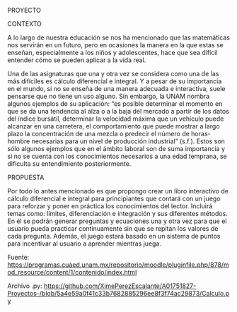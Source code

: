 PROYECTO

CONTEXTO

A lo largo de nuestra educación se nos ha mencionado que las matemáticas nos servirán en un futuro, pero en ocasiones la manera en la que estas se enseñan, especialmente a los niños y adolescentes, hace que sea difícil entender cómo se pueden aplicar a la vida real.

Una de las asignaturas que una y otra vez se considera como una de las más difíciles es cálculo diferencial e integral. Y a pesar de su importancia en el mundo, si no se enseña de una manera adecuada e interactiva, suele pensarse que no tiene un uso alguno. Sin embargo, la UNAM nombra algunos ejemplos de su aplicación: “es posible determinar el momento en que se da una tendencia al alza o a la baja del mercado a partir de los datos del índice bursátil, determinar la velocidad máxima que un vehículo puede alcanzar en una carretera, el comportamiento que puede mostrar a largo plazo la concentración de una mezcla o predecir el número de horas-hombre necesarias para un nivel de producción industrial” (s.f.). Estos son sólo algunos ejemplos que en el ámbito laboral son de suma importancia y si no se cuenta con los conocimientos necesarios a una edad temprana, se dificulta su entendimiento posteriormente.

PROPUESTA

Por todo lo antes mencionado es que propongo crear un libro interactivo de cálculo diferencial e integral para principiantes que contará con un juego para reforzar y poner en práctica los conocimientos del lector. Incluirá temas como: límites, diferenciación e integración y sus diferentes métodos. En él se podrán generar preguntas y ecuaciones una y otra vez para que el usuario pueda practicar continuamente sin que se repitan los valores de cada pregunta. Además, el juego estará basado en un sistema de puntos para incentivar al usuario a aprender mientras juega.

Fuente: https://programas.cuaed.unam.mx/repositorio/moodle/pluginfile.php/878/mod_resource/content/1/contenido/index.html

Archivo .py:
https://github.com/XimePerezEscalante/A01751827-Proyectos-/blob/5a4e59a0f41c33b7682885296ee8f3f74ac29873/Calculo.py
